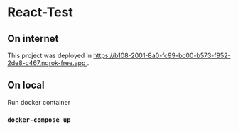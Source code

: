 # React-Test

## On internet

This project was deployed in [ https://b108-2001-8a0-fc99-bc00-b573-f952-2de8-c467.ngrok-free.app ]( https://b108-2001-8a0-fc99-bc00-b573-f952-2de8-c467.ngrok-free.app ).

## On local

Run docker  container

### `docker-compose up`

